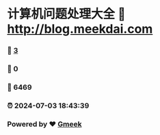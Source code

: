 # 计算机问题处理大全 :link: http://blog.meekdai.com 
### :page_facing_up: [3](http://blog.meekdai.com/tag.html) 
### :speech_balloon: 0 
### :hibiscus: 6469 
### :alarm_clock: 2024-07-03 18:43:39 
### Powered by :heart: [Gmeek](https://github.com/Meekdai/Gmeek)
